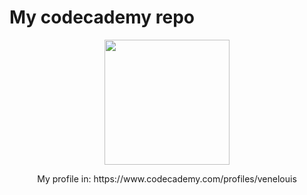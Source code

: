 # My codecademy repo

<p align="center">
<img src="https://scontent.fcgh11-1.fna.fbcdn.net/v/t39.30808-6/358149121_678562134302307_3179745460758459830_n.jpg?_nc_cat=1&ccb=1-7&_nc_sid=5f2048&_nc_eui2=AeHD4Aug5goma11QTWKFoCcSoihUHO81AA6iKFQc7zUADvQY7hcMeQwEsRVbFi62RaClXQQh_fhf9I3UK8yeLilV&_nc_ohc=ndaTdfJF_OcQ7kNvgGO-EY2&_nc_ht=scontent.fcgh11-1.fna&oh=00_AfBv-NGCR7DgtMGz2WqaSXVXFIsKmyW_QoqayJ4l8cqmyg&oe=663B421F" width="200px">
</p>
<p align="center">My profile in: https://www.codecademy.com/profiles/venelouis</p>